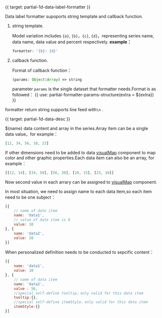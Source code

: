 {{ target: partial-1d-data-label-formatter }}

Data label formatter supoports string template and callback function.

1. string template.

    Model variation includes `{a}`, `{b}`，`{c}`, `{d}`，representing series name, data name, data value and percent respectively.
    **example：**
    ```js
    formatter: '{b}: {d}'
    ```

2. callback function.

    Format of callback function：
    ```js
    (params: Object|Array) => string
    ```
    parameter `params` is the single dataset that formatter needs.Format is as followed：
    {{ use: partial-formatter-params-structure(extra = ${extra}) }}

formatter return string supports line feed with`\n` .



{{ target: partial-1d-data-desc }}

${name} data content and array in the series.Array item can be a single data value，for example：
```js
[12, 34, 56, 10, 23]
```

If other dimensions need to be added to data  [visualMap](~visualMap) component to map color and other graphic properties.Each data item can also be an array, for example：
```js
[[12, 14], [34, 50], [56, 30], [10, 15], [23, 10]]
```

Now second value in each arrary can be assigned to [visualMap](~visualMap) component.


In most situation, we need to assign name to each data item,so each item need to be one subject：
```js
[{
    // name of date item
    name: 'data1',
    // value of date item is 8
    value: 10
}, {
    name: 'data2',
    value: 20
}]
```

When personalized definition needs to be conducted to  sepcific content：

```js
[{
    name: 'data1',
    value: 10
}, {
    // name of data item
    name: 'data2',
    value : 56,
    //special self-define tooltip，only valid for this data item
    tooltip:{},
    //special self-define itemStyle，only valid for this data item
    itemStyle:{}
}]
```